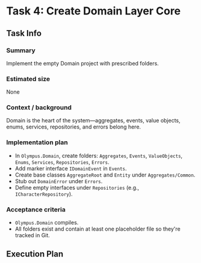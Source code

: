 # Task 4: Create Domain Layer Core

## Task Info

### Summary

Implement the empty Domain project with prescribed folders.

### Estimated size

None

### Context / background

Domain is the heart of the system—aggregates, events, value objects, enums, services, repositories, and errors belong here.

### Implementation plan

* In `Olympus.Domain`, create folders: `Aggregates`, `Events`, `ValueObjects`, `Enums`, `Services`, `Repositories`, `Errors`.
* Add marker interface `IDomainEvent` in `Events`.
* Create base classes `AggregateRoot` and `Entity` under `Aggregates/Common`.
* Stub out `DomainError` under `Errors`.
* Define empty interfaces under `Repositories` (e.g., `ICharacterRepository`).

### Acceptance criteria

* `Olympus.Domain` compiles.
* All folders exist and contain at least one placeholder file so they're tracked in Git.

## Execution Plan
